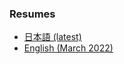 ###  Resumes
- [日本語 (latest)](https://github.com/tishib/public/blob/master/resume.ja.md)
- [English (March 2022)](https://github.com/tishib/public/blob/master/resume.en.md)

